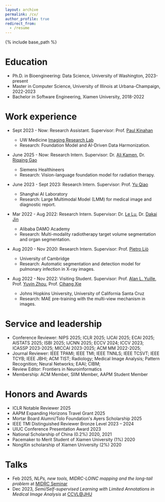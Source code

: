 ```yaml
---
layout: archive
permalink: /cv/
author_profile: true
redirect_from:
  - /resume
---
```

<!-- title: "CV" -->
{% include base_path %}

Education
======
* Ph.D. in Bioengineering: Data Science, University of Washington, 2023-present
* Master in Computer Science, University of Illinois at Urbana-Champaign, 2022-2023
* Bachelor in Software Engineering, Xiamen University, 2018-2022

Work experience
======
* Sept 2023 - Now: Research Assistant. Supervisor: Prof. [Paul Kinahan](https://scholar.google.com/citations?user=XXXSsTkAAAAJ)
  * UW Medicine [Imaging Research Lab](http://depts.washington.edu/imreslab/)
  * Research: Foundation Model and AI-Driven Data Harmonization.
 
* June 2025 - Now: Research Intern. Supervisor: Dr. [Ali Kamen](https://scholar.google.com/citations?user=j41ocikAAAAJ&hl=en), Dr. [Riqaing Gao](https://scholar.google.com/citations?hl=en&user=VjI_dtUAAAAJ)
  * Siemens Healthineers 
  * Research: Vision-language foundation model for radiation therapy.

* June 2023 - Sept 2023: Research Intern. Supervisor: Prof. [Yu Qiao](https://scholar.google.com/citations?user=gFtI-8QAAAAJ)
  * Shanghai AI Laboratory
  * Research: Large Multimodal Model (LMM) for medical image and diagnostic report.

* Mar 2022 - Aug 2022: Research Intern. Supervisor: Dr. [Le Lu](https://www.cs.jhu.edu/~lelu/), Dr. [Dakai Jin](https://dakjin.github.io/)
  * Alibaba DAMO Academy
  * Research: Multi-modality radiotherapy target volume segmentation and organ segmentation.
 
<!-- * May 2021 - Sept 2021: Research Intern. Supervisor: Prof. [Jie Chen](https://scholar.google.com.hk/citations?hl=EN&user=ZAZFfwwAAAAJ) -->
<!--   * Peking University -->
<!--   * Research: Hybrid attention mechanism and mix-focal loss improvement.-->

* Aug 2020 - Nov 2020: Research Intern. Supervisor: Prof. [Pietro Liò](https://www.cl.cam.ac.uk/~pl219/)
  * University of Cambridge
  * Research: Automatic segmentation and detection model for pulmonary infection in X-ray images.

* Aug 2022 - Nov 2022: Visiting Student. Supervisor: Prof. [Alan L. Yuille](https://www.cs.jhu.edu/~ayuille/), Prof. [Yuyin Zhou](https://yuyinzhou.github.io/), Prof. [Cihang Xie](https://cihangxie.github.io/)
  * Johns Hopkins University, University of California Santa Cruz
  * Research: MAE pre-training with the multi-view mechanism in images.

Service and leadership
======
* Conference Reviewer: NIPS 2025; ICLR 2025; IJCAI 2025; ECAI 2025; AISTATS 2025; ISBI 2025; IJCNN 2025; ECCV 2024; ICCV 2023; ICASSP 2023-2025; MICCAI 2023-2025; ACM MM 2022-2025;
* Journal Reviewer: IEEE TPAMI; IEEE TMI; IEEE TNNLS; IEEE TCSVT; IEEE TCYB; IEEE JBHI; ACM TIST; Radiology; Medical Image Analysis; Pattern Recognition; Neural Networks; EAAI; CIBM;
* Review Editor: Frontiers in Neuroinformatics
* Membership: ACM Member, SIIM Member, AAPM Student Member

Honors and Awards
======
* ICLR Notable Reviewer 2025
* AAPM Expanding Horizons Travel Grant 2025
* Mortar Board Alumni/Tolo Foundation's Ayers Scholarship 2025
* IEEE TMI Distinguished Reviewer Bronze Level 2023 – 2024
* UIUC Conference Presentation Award 2023
* National Scholarship of China (0.2%) 2020, 2021
* Pacemaker to Merit Student of Xiamen University (1%) 2020
* NongXin scholarship of Xiamen University (2%) 2020

Talks
======
* Feb 2025, _NLPs, new tools, MIDRC-LOINC mapping and the long-tail problem_ at [MIDRC Seminar](https://www.midrc.org/seminar-series)
* Dec 2023, _Semi/Self-supervised Learning with Limited Annotations in Medical Image Analysis_ at [CCVL@JHU](https://ccvl.jhu.edu/)
<!-- * May 2021, at [MIT Blended Learning Program](https://openlearning.mit.edu/courses-programs/mit-xpro) -->
<!-- * Dec 2020, at [Study Abroad Foundation (SAF) China](https://www.studyabroadfoundation.org/) -->

<!--Teaching
======
  <ul>{% for post in site.teaching %}
    {% include archive-single-cv.html %}
  {% endfor %}</ul>-->
